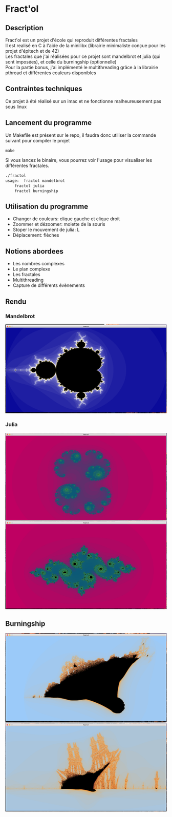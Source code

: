 # Fract'ol

## Description
Fract'ol est un projet d'école qui reproduit différentes fractales  
Il est realisé en C à l'aide de la minilibx (librairie minimaliste conçue pour les projet d'épitech et de 42)  
Les fractales que j'ai réalisées pour ce projet sont mandelbrot et julia (qui sont imposées), et celle du burningship (optionnelle)  
Pour la partie bonus, j'ai implémenté le multithreading grâce à la librairie pthread et différentes couleurs disponibles  

## Contraintes techniques  
Ce projet à été réalisé sur un imac et ne fonctionne malheureusement pas sous linux  

## Lancement du programme  
Un Makefile est présent sur le repo, il faudra donc utiliser la commande suivant pour compiler le projet
```
make
```
Si vous lancez le binaire, vous pourrez voir l'usage pour visualiser les différentes fractales.
```
./fractol
usage:	fractol mandelbrot
	fractol julia
	fractol burningship
```

## Utilisation du programme 
* Changer de couleurs: clique gauche et clique droit  
* Zoommer et dézoomer: molette de la souris  
* Stoper le mouvement de julia: L
* Déplacement: flèches
 
## Notions abordees
* Les nombres complexes  
* Le plan complexe  
* Les fractales  
* Multithreading  
* Capture de différents évènements

## Rendu  
### Mandelbrot  
![alt text](https://github.com/befuhro/fract-ol/blob/master/pictures/Mandelbrot.png)
  
### Julia
![alt text](https://github.com/befuhro/fract-ol/blob/master/pictures/Julia1.png)
![alt text](https://github.com/befuhro/fract-ol/blob/master/pictures/Julia2.png)
  
## Burningship
![alt text](https://github.com/befuhro/fract-ol/blob/master/pictures/Burningship1.png)
![alt text](https://github.com/befuhro/fract-ol/blob/master/pictures/Burningship2.png)
